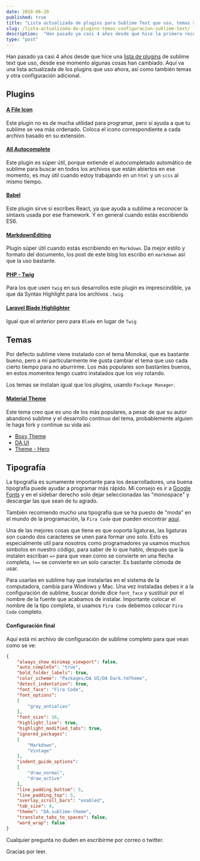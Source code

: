 ```yaml
---
date: 2018-06-20
published: true
title: "Lista actualizada de plugins para Sublime Text que uso, temas y otra configuración"
slug: /lista-actualizada-de-plugins-temas-configuracion-sublime-text/
description:  "Han pasado ya casi 4 años desde que hice la primera recopilación y muchas cosas han cambiado. Aquí va una lista actualizada de los plugins que uso ahora."
type: "post"
---
```

<div class="mb-10 text-base bg-gray-100 p-2 leading-relaxed">
Han pasado ya casi 4 años desde que hice una <a href="https://saulsolorzano.com/lista-de-plugins-de-sublime-text-que-uso/">lista de plugins</a> de sublime text que uso, desde ese momento algunas cosas han cambiado. Aquí va una lista actualizada de los plugins que uso ahora, así como también temas y otra configuración adicional.
</div>

## Plugins

#### [A File Icon](https://github.com/ihodev/a-file-icon)
Este plugin no es de mucha utilidad para programar, pero sí ayuda a que tu sublime se vea más ordenado. Coloca el icono correspondiente a cada archivo basado en su extensión.


#### [All Autocomplete](https://github.com/alienhard/SublimeAllAutocomplete)
Este plugin es súper útil, porque extiende el autocompletado automático de sublime para buscar en todos los archivos que están abiertos en ese momento, es muy útil cuando estoy trabajando en un `html` y un `scss` al mismo tiempo.

#### [Babel](https://github.com/babel/babel-sublime)
Este plugin sirve si escribes React, ya que ayuda a sublime a reconocer la sintaxis usada por ese framework. Y en general cuando estás escribiendo ES6.

#### [MarkdownEditing](https://github.com/SublimeText-Markdown/MarkdownEditing)
Plugin súper útil cuando estás escribiendo en `Markdown`. Da mejor estilo y formato del documento, los post de este blog los escribo en `markdown` así que la uso bastante.

#### [PHP - Twig](https://github.com/Anomareh/PHP-Twig.tmbundle)
Para los que usen `twig` en sus desarrollos este plugin es imprescindible, ya que da Syntax Highlight para los archivos `.twig`.

#### [Laravel Blade Highlighter](https://packagecontrol.io/packages/Laravel%20Blade%20Highlighter)
Igual que el anterior pero para `Blade` en lugar de `Twig`

## Temas
Por defecto sublime viene instalado con el tema Monokai, que es bastante bueno, pero a mi particularmente me gusta cambiar el tema que uso cada cierto tiempo para no aburrirme. Los más populares son bastantes buenos, en estos momentos tengo cuatro instalados que los voy rotando.

Los temas se instalan igual que los plugins, usando `Package Manager`.

#### [Material Theme](https://github.com/equinusocio/material-theme)
Este tema creo que es uno de los más populares, a pesar de que su autor abandonó sublime y el desarrollo continuo del tema, probablemente alguien le haga fork y continue su vida así.

* [Boxy Theme](https://packagecontrol.io/packages/Boxy%20Theme)
* [DA UI](https://packagecontrol.io/packages/DA%20UI)
* [Theme - Hero](https://packagecontrol.io/packages/Theme%20-%20Hero)

## Tipografía
La tipografía es sumamente importante para los desarrolladores, una buena tipografía puede ayudar a programar más rápido. Mi consejo es ir a [Google Fonts](https://fonts.google.com/) y en el sidebar derecho solo dejar seleccionadas las "monospace" y descargar las que sean de tu agrado.

También recomiendo mucho una tipografía que se ha puesto de "moda" en el mundo de la programación, la `Fira Code` que pueden encontrar [aquí](https://github.com/tonsky/FiraCode).

Una de las mejores cosas que tiene es que soporta ligaturas, las ligaturas son cuando dos caracteres se unen para formar uno solo. Esto es especialmente util para nosotros como programadores ya usamos muchos simbolos en nuestro código, para saber de lo que hablo, después que la instalen escriban `=>` para que vean como se convierte en una flecha completa, `!==` se convierte en un solo caracter. Es bastante cómoda de usar.

Para usarlas en sublime hay que instalarlas en el sistema de la computadora, cambia para Windows y Mac. Una vez instaladas debes ir a la configuración de sublime, buscar donde dice `font_face` y sustituir por el nombre de la fuente que acabamos de instalar. Importante colocar el nombre de la tipo completa, si usamos `Fira Code` debemos colocar `Fira Code` completo.


#### Configuración final
Aquí está mi archivo de configuración de sublime completo para que vean como se ve:

```json
{
    "always_show_minimap_viewport": false,
    "auto_complete": "true",
    "bold_folder_labels": true,
    "color_scheme": "Packages/DA UI/DA Dark.tmTheme",
    "detect_indentation": true,
    "font_face": "Fira Code",
    "font_options":
    [
        "gray_antialias"
    ],
    "font_size": 16,
    "highlight_line": true,
    "highlight_modified_tabs": true,
    "ignored_packages":
    [
        "Markdown",
        "Vintage"
    ],
    "indent_guide_options":
    [
        "draw_normal",
        "draw_active"
    ],
    "line_padding_bottom": 5,
    "line_padding_top": 5,
    "overlay_scroll_bars": "enabled",
    "tab_size": 4,
    "theme": "DA.sublime-theme",
    "translate_tabs_to_spaces": false,
    "word_wrap": false
}
```

Cualquier pregunta no duden en escribirme por correo o twitter.

Gracias por leer.